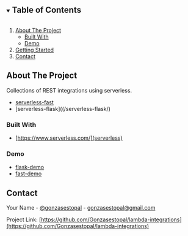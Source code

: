 <!-- TABLE OF CONTENTS -->
<details open="open">
  <summary><h2 style="display: inline-block">Table of Contents</h2></summary>
  <ol>
    <li>
      <a href="#about-the-project">About The Project</a>
      <ul>
        <li><a href="#built-with">Built With</a></li>
        <li><a href="#demo">Demo</a></li>
      </ul>
    </li>
    <li>
      <a href="#getting-started">Getting Started</a>
    </li>
    <li><a href="#contact">Contact</a></li>
  </ol>
</details>



<!-- ABOUT THE PROJECT -->
## About The Project

Collections of REST integrations using serverless.

- [serverless-fast](/serverless-fast/)
- [serverless-flask]((/serverless-flask/)


### Built With

* [https://www.serverless.com/](serverless)


### Demo

- [flask-demo](https://hsdmx3gm9l.execute-api.us-east-1.amazonaws.com/dev/quote)
- [fast-demo](https://5qadhsmcme.execute-api.us-east-1.amazonaws.com/dev/)

<!-- CONTACT -->
## Contact

Your Name - [@gonzasestopal](https://www.linkedin.com/in/gonzasestopal/) - gonzasestopal@gmail.com

Project Link: [https://github.com/Gonzasestopal/lambda-integrations](https://github.com/Gonzasestopal/lambda-integrations)
